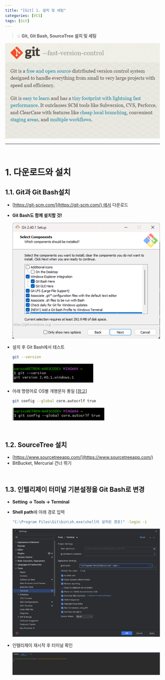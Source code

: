 ```yaml
---
title: "[Git] 1. 설치 및 세팅"
categories: [VCS]
tags: [Git]
---
```


> 💡 **Git, Git Bash, SourceTree 설치 및 세팅**

![image1](/images/Git-설치-및-세팅/Untitled.png)

---

<br>

# 1. 다운로드와 설치

## 1.1. Git과 Git Bash설치
- [https://git-scm.com/](https://git-scm.com/) 에서 다운로드
- **Git Bash도 함께 설치할 것!**
    
    ![Untitled](/images/Git-설치-및-세팅/Untitled%201.png)
    

- 설치 후 Git Bash에서 테스트
    
    ```bash
    git --version
    ```
    
    ![Untitled](/images/Untitled%202.png)
    

- 아래 명령어로 OS별 개행문자 통일 [[참고](https://director-joe.kr/89)]
    
    ```bash
    git config --global core.autocrlf true
    ```
    
    ![Untitled](/images/Untitled%203.png)
    
<br>

## 1.2. SourceTree 설치

- [https://www.sourcetreeapp.com/](https://www.sourcetreeapp.com/)
- BitBucket, Mercurial 건너 뛰기

<br>

## 1.3. 인텔리제이 터미널 기본설정을 Git Bash로 변경

- **Setting → Tools → Terminal**
- **Shell path**에 아래 경로 입력
    
    ```bash
    "C:\Program Files\Git\bin\sh.exe(shell이 설치된 경로)" -login -i
    ```
    
    ![Untitled](/images/Untitled%204.png)
    
- 인텔리제이 재시작 후 터미널 확인
    
    ![Untitled](/images/Untitled%205.png)